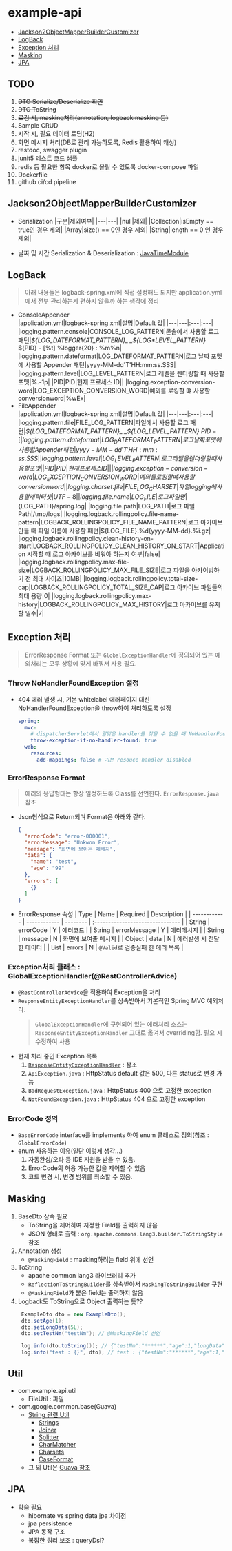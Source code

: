 # example-api

- [Jackson2ObjectMapperBuilderCustomizer](#jackson2objectmapperbuildercustomizer)
- [LogBack](#logback)
- [Exception 처리](#exception-처리)
- [Masking](#Masking)
- [JPA](#JPA)

## TODO
1. ~~DTO Serialize/Deserialize 확인~~
2. ~~DTO ToString~~
3. ~~로깅 시, masking처리(annotation, logback masking 등)~~
4. Sample CRUD
5. 시작 시, 필요 데이터 로딩(H2)
6. 화면 메시지 처리(DB로 관리 가능하도록, Redis 활용하여 캐싱)
7. restdoc, swagger plugin
8. junit5 테스트 코드 샘플
9. redis 등 필요한 항목 docker로 올릴 수 있도록 docker-compose 파일
10. Dockerfile
11. github ci/cd pipeline


## Jackson2ObjectMapperBuilderCustomizer
- Serialization
  |구분|제외여부|
  |---|---|
  |null|제외|
  |Collection|isEmpty == true인 경우 제외|
  |Array|size() == 0인 경우 제외|
  |String|length == 0 인 경우 제외|

- 날짜 및 시간 Serialization & Deserialization : [JavaTimeModule](https://fasterxml.github.io/jackson-modules-java8/javadoc/datetime/2.9/com/fasterxml/jackson/datatype/jsr310/JavaTimeModule.html)

## LogBack
> 아래 내용들은 logback-spring.xml에 직접 설정해도 되지만 application.yml에서 전부 관리하는게 편하지 않을까 하는 생각에 정리
- ConsoleAppender  
  |application.yml|logback-spring.xml|설명|Default 값|
  |---|---|:---|:---|
  |logging.pattern.console|CONSOLE_LOG_PATTERN|콘솔에서 사용할 로그 패턴|_${LOG_DATEFORMAT_PATTERN}_ _${LOG*LEVEL_PATTERN}_ ${PID} - [%t] %logger{20} : %m%n|
  |logging.pattern.dateformat|LOG_DATEFORMAT_PATTERN|로그 날짜 포맷에 사용할 Appender 패턴|yyyy-MM-dd'T'HH:mm:ss.SSS|
  |logging.pattern.level|LOG_LEVEL_PATTERN|로그 레벨을 렌더링할 때 사용할 포맷|%.-1p|
  |PID|PID|현재 프로세스 ID||
  |logging.exception-conversion-word|LOG_EXCEPTION_CONVERSION_WORD|예외를 로킹할 떄 사용할 conversionword|%wEx|
- FileAppender  
  |application.yml|logback-spring.xml|설명|Default 값|
  |---|---|:---|:---|
  |logging.pattern.file|FILE_LOG_PATTERN|파일에서 사용할 로그 패턴|_${LOG_DATEFORMAT_PATTERN}_ _${LOG_LEVEL_PATTERN}_ ${PID} - [%t] %logger{20} : %m%n|
  |logging.pattern.dateformat|LOG_DATEFORMAT_PATTERN|로그 날짜 포맷에 사용할 Appender 패턴|yyyy-MM-dd'T'HH:mm:ss.SSS|
  |logging.pattern.level|LOG_LEVEL_PATTERN|로그 레벨을 렌더링할 때 사용할 포맷|%.-1p|
  |PID|PID|현재 프로세스 ID||
  |logging.exception-conversion-word|LOG_EXCEPTION_CONVERSION_WORD|예외를 로킹할 떄 사용할 conversionword|%wEx|
  |logging.charset.file|FILE_LOG_CHARSET|파일 logging에 사용할 캐릭터 셋|UTF-8|
  |logging.file.name|LOG_FILE|로그 파일 명|${LOG_PATH}/spring.log|
  |logging.file.path|LOG_PATH|로그 파일 Path|/tmp/logs|
  |logging.logback.rollingpolicy.file-name-pattern|LOGBACK_ROLLINGPOLICY_FILE_NAME_PATTERN|로그 아카이브 만들 때 파일 이름에 사용할 패턴|${LOG_FILE}.%d{yyyy-MM-dd}.%i.gz|
  |logging.logback.rollingpolicy.clean-history-on-start|LOGBACK_ROLLINGPOLICY_CLEAN_HISTORY_ON_START|Application 시작할 때 로그 아카이브를 비워야 하는지 여부|false|
  |logging.logback.rollingpolicy.max-file-size|LOGBACK_ROLLINGPOLICY_MAX_FILE_SIZE|로그 파일을 아카이빙하기 전 최대 사이즈|10MB|
  |logging.logback.rollingpolicy.total-size-cap|LOGBACK_ROLLINGPOLICY_TOTAL_SIZE_CAP|로그 아카이브 파일들의 최대 용량|0|
  |logging.logback.rollingpolicy.max-history|LOGBACK_ROLLINGPOLICY_MAX_HISTORY|로그 아카이브를 유지할 일수|7|

## Exception 처리
> ErrorResponse Format 또는 `GlobalExceptionHandler`에 정의되어 있는 예외처리는 모두 상황에 맞게 바꿔서 사용 필요.

### Throw NoHandlerFoundException 설정

- 404 에러 발생 시, 기본 whitelabel 에러페이지 대신 NoHandlerFoundException을 throw하여 처리하도록 설정
  ```yml
  spring:
    mvc:
      # dispatcherServlet에서 알맞은 handler를 찾을 수 없을 때 NoHandlerFoundExcpetion throw
      throw-exception-if-no-handler-found: true
    web:
      resources:
        add-mappings: false # 기본 resouce handler disabled
  ```

### ErrorResponse Format
> 에러의 응답형태는 항상 일정하도록 Class를 선언한다. `ErrorResponse.java` 참조
- Json형식으로 Return되며 Format은 아래와 같다.
  ```json
  {
    "errorCode": "error-000001",
    "errorMessage": "Unkwon Error",
    "meesage": "화면에 보이는 메세지",
    "data": {
      "name": "test",
      "age": "99"
    },
    "errors": [
      {}
    ]
  }
  ```
- ErrorResponse 속성
  | Type | Name | Required | Description |
  | ------------ | ------------ | -------- | :------------------------------- |
  | String | errorCode | Y | 에러코드 |
  | String | errorMessage | Y | 에러메시지 |
  | String | message | N | 화면에 보여줄 메시지 |
  | Object | data | N | 에러발생 시 전달한 데이터 |
  | List<String> | errors | N | `@Valid`로 검증실패 한 에러 목록 |

### Exception처리 클래스 : GlobalExceptionHandler(@RestControllerAdvice)
- `@RestControllerAdvice`을 적용하여 Exception을 처리
- `ResponseEntityExceptionHandler`를 상속받아서 기본적인 Spring MVC 예외처리.
  > `GlobalExceptionHandler`에 구현되어 있는 에러처리 소스는 `ResponseEntityExceptionHandler` 그대로 옮겨서 overriding함. 필요 시 수정하여 사용
- 현재 처리 중인 Exception 목록
  1. [`ResponseEntityExceptionHandler`](https://docs.spring.io/spring-framework/docs/current/javadoc-api/org/springframework/web/servlet/mvc/method/annotation/ResponseEntityExceptionHandler.html) : 참조
  2. `ApiException.java` : HttpStatus default 값은 500, 다른 status로 변경 가능
  3. `BadRequestException.java` : HttpStatus 400 으로 고정한 exception
  4. `NotFoundException.java` : HttpStatus 404 으로 고정한 exception

### ErrorCode 정의
- `BaseErrorCode` interface를 implements 하여 enum 클래스로 정의(참조 : `GlobalErrorCode`)
- enum 사용하는 이유(일단 이렇게 생각...)
  1. 자동완성/오타 등 IDE 지원을 받을 수 있음.
  2. ErrorCode의 허용 가능한 값을 제어할 수 있음
  3. 코드 변경 시, 변경 범위를 최소할 수 있음.

## Masking
1. BaseDto 상속 필요
   - ToString을 제어하여 지정한 Field를 출력하지 않음
   - JSON 형태로 출력 : `org.apache.commons.lang3.builder.ToStringStyle` 참조
2. Annotation 생성 
   - `@MaskingField` : masking하려는 field 위에 선언 
3. ToString
   - apache common lang3 라이브러리 추가
   - `ReflectionToStringBuilder`를 상속받아서 `MaskingToStringBuilder` 구현
   - `@MaskingField`가 붙은 field는 출력하지 않음
4. Logback도 ToString으로 Object 출력하는 듯??
   ```java
    ExampleDto dto = new ExampleDto();
    dto.setAge(1);
    dto.setLongData(5L);
    dto.setTestNm("testNm"); // @MaskingField 선언

    log.info(dto.toString()); // {"testNm":"******","age":1,"longData":5}
    log.info("test : {}", dto); // test : {"testNm":"******","age":1,"longData":5}
    ```
   
## Util
- com.example.api.util 
  - FileUtil : 파일
- com.google.common.base(Guava)
  - [String 관련 Util](https://github.com/google/guava/wiki/StringsExplained)
    - [Strings](https://guava.dev/releases/snapshot/api/docs/com/google/common/base/Strings.html)
    - [Joiner](https://guava.dev/releases/snapshot/api/docs/com/google/common/base/Joiner.html)
    - [Splitter](https://guava.dev/releases/snapshot/api/docs/com/google/common/base/Splitter.html)
    - [CharMatcher](https://guava.dev/releases/snapshot/api/docs/com/google/common/base/CharMatcher.html)
    - [Charsets](https://guava.dev/releases/snapshot/api/docs/com/google/common/base/Charsets.html)
    - [CaseFormat](https://guava.dev/releases/snapshot/api/docs/com/google/common/base/CaseFormat.html)
  - 그 외 Util은 [Guava 참조](https://github.com/google/guava/wiki)


## JPA
- 학습 필요
  - hibornate vs spring data jpa 차이점
  - jpa persistence
  - JPA 동작 구조
  - 복잡한 쿼리 보조 : queryDsl?
